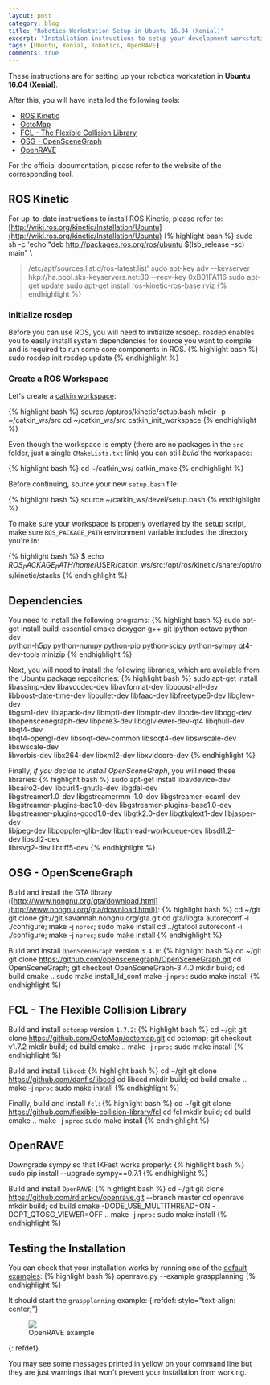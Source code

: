```yaml
---
layout: post
category: blog
title: "Robotics Workstation Setup in Ubuntu 16.04 (Xenial)"
excerpt: "Installation instructions to setup your development workstation in Ubuntu 16.04 for robotics"
tags: [Ubuntu, Xenial, Robotics, OpenRAVE]
comments: true
---
```

These instructions are for setting up your robotics workstation in **Ubuntu 16.04 (Xenial)**.

After this, you will have installed the following tools:

* [ROS Kinetic](http://wiki.ros.org/kinetic)
* [OctoMap](https://octomap.github.io/)
* [FCL - The Flexible Collision Library](https://github.com/flexible-collision-library/fcl)
* [OSG - OpenSceneGraph](http://www.openscenegraph.org/)
* [OpenRAVE](http://openrave.org)

For the official documentation, please refer to the website of the corresponding tool.

## ROS Kinetic
For up-to-date instructions to install ROS Kinetic, please refer to: [http://wiki.ros.org/kinetic/Installation/Ubuntu](http://wiki.ros.org/kinetic/Installation/Ubuntu)
{% highlight bash %}
sudo sh -c 'echo "deb http://packages.ros.org/ros/ubuntu $(lsb_release -sc) main"      \
> /etc/apt/sources.list.d/ros-latest.list'
sudo apt-key adv --keyserver hkp://ha.pool.sks-keyservers.net:80 --recv-key 0xB01FA116
sudo apt-get update
sudo apt-get install ros-kinetic-ros-base rviz
{% endhighlight %}

### Initialize rosdep
Before you can use ROS, you will need to initialize rosdep. rosdep enables you to easily install system dependencies for source you want to compile and is required to run some core components in ROS.
{% highlight bash %}
sudo rosdep init
rosdep update
{% endhighlight %}

### Create a ROS Workspace
Let's create a [catkin workspace](http://wiki.ros.org/catkin/workspaces):

{% highlight bash %}
source /opt/ros/kinetic/setup.bash
mkdir -p ~/catkin_ws/src
cd ~/catkin_ws/src
catkin_init_workspace
{% endhighlight %}

Even though the workspace is empty (there are no packages in the `src` folder, just a single `CMakeLists.txt` link) you can still *build* the workspace:

{% highlight bash %}
cd ~/catkin_ws/
catkin_make
{% endhighlight %}

Before continuing, source your new `setup.bash` file:

{% highlight bash %}
source ~/catkin_ws/devel/setup.bash
{% endhighlight %}

To make sure your workspace is properly overlayed by the setup script, make sure `ROS_PACKAGE_PATH` environment variable includes the directory you're in:

{% highlight bash %}
$ echo $ROS_PACKAGE_PATH
/home/$USER/catkin_ws/src:/opt/ros/kinetic/share:/opt/ros/kinetic/stacks
{% endhighlight %}

## Dependencies
You need to install the following programs:
{% highlight bash %}
sudo apt-get install build-essential cmake doxygen g++ git ipython octave python-dev  \
python-h5py python-numpy python-pip python-scipy python-sympy qt4-dev-tools minizip
{% endhighlight %}

Next, you will need to install the following libraries, which are available from the Ubuntu package repositories:
{% highlight bash %}
sudo apt-get install libassimp-dev libavcodec-dev libavformat-dev libboost-all-dev    \
libboost-date-time-dev libbullet-dev libfaac-dev libfreetype6-dev libglew-dev         \
libgsm1-dev liblapack-dev libmpfi-dev libmpfr-dev libode-dev libogg-dev               \
libopenscenegraph-dev libpcre3-dev libqglviewer-dev-qt4 libqhull-dev libqt4-dev       \
libqt4-opengl-dev libsoqt-dev-common libsoqt4-dev libswscale-dev libswscale-dev       \
libvorbis-dev libx264-dev libxml2-dev libxvidcore-dev
{% endhighlight %}

Finally, *if you decide to install OpenSceneGraph*, you will need these libraries:
{% highlight bash %}
sudo apt-get install libavdevice-dev libcairo2-dev libcurl4-gnutls-dev libgdal-dev    \
libgstreamer1.0-dev libgstreamermm-1.0-dev libgstreamer-ocaml-dev                     \
libgstreamer-plugins-bad1.0-dev libgstreamer-plugins-base1.0-dev                      \
libgstreamer-plugins-good1.0-dev libgtk2.0-dev libgtkglext1-dev libjasper-dev         \
libjpeg-dev libpoppler-glib-dev libpthread-workqueue-dev libsdl1.2-dev libsdl2-dev    \
librsvg2-dev libtiff5-dev
{% endhighlight %}

## OSG - OpenSceneGraph

Build and install the GTA library ([http://www.nongnu.org/gta/download.html](http://www.nongnu.org/gta/download.html)):
{% highlight bash %}
cd ~/git
git clone git://git.savannah.nongnu.org/gta.git
cd gta/libgta
autoreconf -i
./configure; make -j `nproc`; sudo make install
cd ../gtatool
autoreconf -i
./configure; make -j `nproc`; sudo make install
{% endhighlight %}

Build and install `OpenSceneGraph` version `3.4.0`:
{% highlight bash %}
cd ~/git
git clone https://github.com/openscenegraph/OpenSceneGraph.git
cd OpenSceneGraph; git checkout OpenSceneGraph-3.4.0
mkdir build; cd build
cmake ..
sudo make install_ld_conf
make -j `nproc`
sudo make install
{% endhighlight %}

## FCL - The Flexible Collision Library

Build and install `octomap` version `1.7.2`:
{% highlight bash %}
cd ~/git
git clone https://github.com/OctoMap/octomap.git
cd octomap; git checkout v1.7.2
mkdir build; cd build
cmake ..
make -j `nproc`
sudo make install
{% endhighlight %}

Build and install `libccd`:
{% highlight bash %}
cd ~/git
git clone https://github.com/danfis/libccd
cd libccd
mkdir build; cd build
cmake ..
make -j `nproc`
sudo make install
{% endhighlight %}

Finally, build and install `fcl`:
{% highlight bash %}
cd ~/git
git clone https://github.com/flexible-collision-library/fcl
cd fcl
mkdir build; cd build
cmake ..
make -j `nproc`
sudo make install
{% endhighlight %}

## OpenRAVE
Downgrade sympy so that IKFast works properly:
{% highlight bash %}
sudo pip install --upgrade sympy==0.7.1
{% endhighlight %}

Build and install `OpenRAVE`:
{% highlight bash %}
cd ~/git
git clone https://github.com/rdiankov/openrave.git --branch master
cd openrave
mkdir build; cd build
cmake -DODE_USE_MULTITHREAD=ON -DOPT_QTOSG_VIEWER=OFF ..
make -j `nproc`
sudo make install
{% endhighlight %}

## Testing the Installation
You can check that your installation works by running one of the [default examples](http://openrave.org/docs/latest_stable/examples/):
{% highlight bash %}
openrave.py --example graspplanning
{% endhighlight %}

It should start the `graspplanning` example:
{:refdef: style="text-align: center;"}
<figure>
  <img src="{{ site.url }}/images/graspplanning.jpg">
  <figcaption>OpenRAVE example</figcaption>
</figure>
{: refdef}

You may see some messages printed in yellow on your command line but they are just warnings that won't prevent your installation from working.
